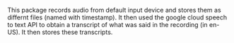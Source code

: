 This package records audio from default input device and stores them as differnt files (named with timestamp).  It then used the google cloud speech to text API to obtain a transcript of what was said in the recording (in en-US).  It then stores these transcripts.
